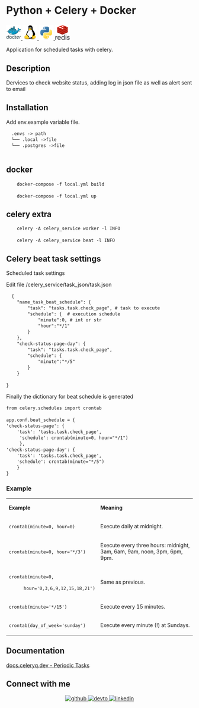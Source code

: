 # Python + Celery + Docker

<h3 align="left"></h3>
<p align="left"> <a href="https://www.docker.com/" target="_blank" rel="noreferrer"> <img src="https://raw.githubusercontent.com/devicons/devicon/master/icons/docker/docker-original-wordmark.svg" alt="docker" width="40" height="40"/> </a> <a href="https://www.linux.org/" target="_blank" rel="noreferrer"> <img src="https://raw.githubusercontent.com/devicons/devicon/master/icons/linux/linux-original.svg" alt="linux" width="40" height="40"/> </a> <a href="https://www.python.org" target="_blank" rel="noreferrer"> <img src="https://raw.githubusercontent.com/devicons/devicon/master/icons/python/python-original.svg" alt="python" width="40" height="40"/> </a> <a href="https://redis.io" target="_blank" rel="noreferrer"> <img src="https://raw.githubusercontent.com/devicons/devicon/master/icons/redis/redis-original-wordmark.svg" alt="redis" width="40" height="40"/> </a> </p>

Application for scheduled tasks with celery.

## Description

Dervices to check website status, adding log in json file as well as alert sent to email

## Installation

Add env.example variable file.

```
  .envs -> path
  └── .local ->file
  └── .postgres ->file
     
```

## docker 

```
    docker-compose -f local.yml build

    docker-compose -f local.yml up

```

## celery extra

```
    celery -A celery_service worker -l INFO

    celery -A celery_service beat -l INFO

```

## Celery beat task settings

Scheduled task settings

Edit file /celery_service/task_json/task.json

```
  {
    "name_task_beat_schedule": {
        "task": "tasks.task.check_page", # task to execute
        "schedule": {  # execution schedule 
            "minute":0, # int or str
            "hour":"*/1"
        }
    },
    "check-status-page-day": {
        "task": "tasks.task.check_page",
        "schedule": {
            "minute":"*/5"
        }
    }

}
```
 Finally the dictionary for beat schedule is generated

```
from celery.schedules import crontab

app.conf.beat_schedule = {
'check-status-page': {
	'task': 'tasks.task.check_page',
	 'schedule': crontab(minute=0, hour="*/1")
	 },
'check-status-page-day': {
	'task': 'tasks.task.check_page',
	'schedule': crontab(minute="*/5")
	}
}
```

### Example

<table class="docutils align-default">
<colgroup>
<col style="width: 48%">
<col style="width: 52%">
</colgroup>
<tbody>
<tr class="row-odd"><td><p><strong>Example</strong></p></td>
<td><p><strong>Meaning</strong></p></td>
</tr>
<tr class="row-odd"><td><p><code class=""><span class="pre"><span class="highlighted">crontab</span>(minute=0,</span> <span class="pre">hour=0)</span></code></p></td>
<td><p>Execute daily at midnight.</p></td>
</tr>
<tr class="row-even"><td><p><code class="docutils literal notranslate"><span class="pre"><span class="highlighted">crontab</span>(minute=0,</span> <span class="pre">hour='*/3')</span></code></p></td>
<td><p>Execute every three hours:
midnight, 3am, 6am, 9am,
noon, 3pm, 6pm, 9pm.</p></td>
</tr>
<tr class="row-odd"><td><dl class="simple">
<dt><code class="docutils literal notranslate"><span class="pre"><span class="highlighted">crontab</span>(minute=0,</span></code></dt><dd><p><code class="docutils literal notranslate"><span class="pre">hour='0,3,6,9,12,15,18,21')</span></code></p>
</dd>
</dl>
</td>
<td><p>Same as previous.</p></td>
</tr>
<tr class="row-even"><td><p><code class="docutils literal notranslate"><span class="pre"><span class="highlighted">crontab</span>(minute='*/15')</span></code></p></td>
<td><p>Execute every 15 minutes.</p></td>
</tr>
<tr class="row-odd"><td><p><code class="docutils literal notranslate"><span class="pre"><span class="highlighted">crontab</span>(day_of_week='sunday')</span></code></p></td>
<td><p>Execute every minute (!) at Sundays.</p></td>
</tr>


</tbody>
</table>


    
## Documentation

[docs.celeryq.dev - Periodic Tasks](https://docs.celeryq.dev/en/stable/userguide/periodic-tasks.html?highlight=crontab#crontab-schedules)



## Connect with me  
<div align="center">
<a href="https://github.com/larenas-d" target="_blank">
<img src=https://img.shields.io/badge/github-%2324292e.svg?&style=for-the-badge&logo=github&logoColor=white alt=github style="margin-bottom: 5px;" />
</a>
<a href="https://diego-larenas.gropoz.com" target="_blank">
<img src=https://img.shields.io/badge/website-%2308090A.svg?&style=for-the-badge alt=devto style="margin-bottom: 5px;" />
</a>
<a href="https://www.linkedin.com/in/diego-larenas-7704411b6/" target="_blank">
<img src=https://img.shields.io/badge/linkedin-%231E77B5.svg?&style=for-the-badge&logo=linkedin&logoColor=white alt=linkedin style="margin-bottom: 5px;" />
</a>
 
</div> 


